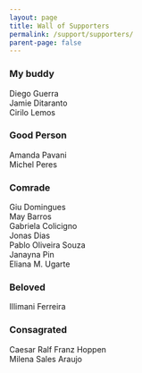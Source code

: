 ```yaml
---
layout: page
title: Wall of Supporters
permalink: /support/supporters/
parent-page: false
---
```


### My buddy  
Diego Guerra  
Jamie Ditaranto  
Cirilo Lemos  
  
### Good Person  
Amanda Pavani  
Michel Peres  
  
### Comrade  
Giu Domingues  
May Barros  
Gabriela Colicigno  
Jonas Dias  
Pablo Oliveira Souza  
Janayna Pin  
Eliana M. Ugarte  
  
### Beloved   
Illimani Ferreira  
  
### Consagrated  
Caesar Ralf Franz Hoppen  
Milena Sales Araujo  

